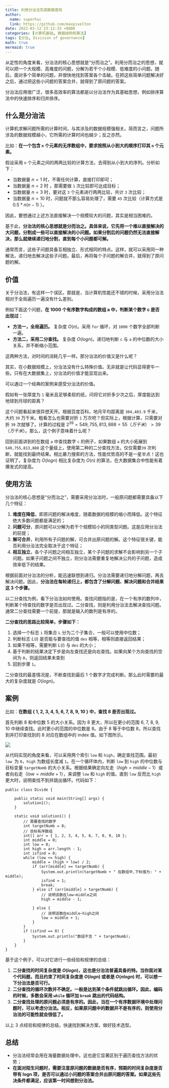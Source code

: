 ```yaml
---
title: 利用分治法完成数据查找
author:
  name: superhsc
  link: https://github.com/maxpixelton
date: 2022-03-12 23:12:33 +0800
categories: [计算机基础, 数据结构和算法]
tags: [分治, Division of governance]
math: true
mermaid: true
---
```


从定性的角度来看，分治法的核心思想就是“分而治之”。利用分而治之的思想，就可以把一个大规模、高难度的问题，分解为若干个小规模、低难度的小问题。随后，面对多个简单的问题，并很快地找到答案各个击破。在把这些简单问题解决好之后，通过把这些小问题的答案合并，就得到了原问题的答案。

分治法应用很广泛，很多高效率的算法都是以分治法作为其基础思想，例如排序算法中的快速排序和归并排序。

## 什么是分治法

计算机求解问题所需的计算时间，与其涉及的数据规模强相关。简而言之，问题所涉及的数据规模越小，它所需的计算时间也越少；反之亦然。

比如：**在一个包含 `n` 个元素的无序数组中，要求按照从小到大的顺序打印其 `n` 个元素。**

假设采用 `n` 个元素之间的两两比较的计算方法，去得到从小到大的序列。分析如下：

- 当数据量 $n = 1$ 时，不需任何计算，直接打印即可；
- 当数据量 $n = 2$ 时 ，那需要做 `1` 次比较即可达成目标；
- 当数据量 $n = 3$ 时，要对这 `3` 个元素进行两两比较，共计 `3` 次比较；
- 当数据量 $n = 10$ 时，问题就不那么容易处理了，需要 `45` 次比较（计算方式是 $0.5*n(n-1)$ ）。

因此，要想通过上述方法直接解决一个规模较大的问题，其实是相当困难的。

基于此，**分治法的核心思想就是分而治之。具体来说，它先将一个难以直接解决的大问题，分割成一些可以直接解决的小问题。如果分割后的问题仍然无法直接解决，那么就继续递归地分割，直到每个小问题都可解。**

通常而言，这些子问题具备互相独立、形式相同的特点。这样，就可以采用同一种解法，递归地去解决这些子问题。最后，再将每个子问题的解合并，就得到了原问题的解。

## 价值

关于分治法，有这样一个误区。那就是，当计算机性能还不错的时候，采用分治法相对于全局遍历一遍没有什么差别。

例如下面这个问题，**在 1000 个有序数字构成的数组 a 中，判断某个数字 c 是否出现过：**

- **方法一，全局遍历。** 复杂度 $O(n)$。采用 `for` 循环，对 `1000` 个数字全部判断一遍。
- **方法二，采用二分查找。** 复杂度 $O(logn)$。递归地判断 `c` 与 `a` 的中位数的大小关系，并不断缩小范围。

这两种方法，对时间的消耗几乎一样。那分治法的价值又是什么呢？

其实，在小数据规模上，分治法没有什么特殊价值。无非就是让代码显得更牛一些。只有在大数据集上，分治法的价值才能显现出来。

可以通过一个经典的案例来感受分治法的价值。

假如有一张厚度为 `1` 毫米且足够柔软的纸，问将它对折多少次之后，厚度能达到地球到月球的距离？

这个问题看起来很异想天开。根据百度百科，地月平均距离是 `384,403.9` 千米，大约 `39` 万千米。粗看怎么也需要对折 `1` 万次吧？但实际上，根据计算，只需要对折 `39` 次就够了。计算的过程是 $2^39 = 549,755,813,888 = 55 （万千米） > 39 （万千米）$。那么，这个例子意味着什么呢？

回到前面讲到的在数组 `a` 中查找数字 `c` 的例子，如果数组 `a` 的大小拓展到 `549,755,813,888` 这个量级上，使用第二种的二分查找方法，仅仅需要`39` 次判断，就能找到最终结果。相比暴力搜索的方法，性能优势高的不是一星半点！这也证明了，复杂度为 $O(logn)$ 相比复杂度为 $O(n)$ 的算法，在大数据集合中性能有着爆发式的提高。

## 使用方法

分治法的核心思想是“分而治之”，需要采用分治法时，一般原问题都需要具备以下几个特征：

1. **难度在降低**，即原问题的解决难度，随着数据的规模的缩小而降低。这个特征绝大多数问题都是满足的；
2. **问题可分**，原问题可以分解为若干个规模较小的同类型问题。这是应用分治法的前提；
3. **解可合并**，利用所有子问题的解，可合并出原问题的解。这个特征很关键，能否利用分治法完全取决于这个特征；
4. **相互独立**，各个子问题之间相互独立，某个子问题的求解不会影响到另一个子问题。如果子问题之间不独立，则分治法需要重复地解决公共的子问题，造成效率低下的结果。

根据前面对分治法的分析，能迅速联想到递归。分治法需要递归地分解问题，再去解决问题。因此，**分治法在每轮递归上，都包含了分解问题、解决问题和合并结果这 3 个步骤。**

以二分查找为例，看下分治法如何使用。查找问题指的是，在一个有序的数列中，判断某个待查找的数字是否出现过。二分查找，则是利用分治法去解决查找问题。通常二分查找需要一个前提，那就是输入的数列是有序的。

**二分查找的思路比较简单，步骤如下：**

1. 选择一个标志 `i` 将集合 `L` 分为二个子集合，一般可以使用中位数；
2. 判断标志 $L(i)$ 是否能与要查找的值 `des` 相等，相等则直接返回结果；
3. 如果不相等，需要判断 $L(i)$ 与 `des` 的大小；
4. 基于判断的结果决定下步是向左查找还是向右查找。如果向某个方向查找的空间为 `0`，则返回结果未查到
5. 回到步骤 `1`。

二分查找的最差情况是，不断查找到最后 1 个数字才完成判断。那么此时需要的最大的复杂度就是 $O(logn)$。

## 案例

比如：**在数组 { 1, 2, 3, 4, 5, 6, 7, 8, 9, 10 } 中，查找 8 是否出现过。**

首先判断 8 和中位数 5 的大小关系。因为 8 更大，所以在更小的范围 6, 7, 8, 9, 10 中继续查找。此时更小的范围的中位数是 8。由于 8 等于中位数 8，所以查找到并打印查找到的 8 对应在数组中的 index 值。如下图所示。

![](https://maxpixelton.github.io/images/assert/structures/1201.gif)

从代码实现的角度来看，可以采用两个索引 `low` 和 `high`，确定查找范围。最初 `low `为 `0`，`high` 为数组长度减 `1`。在一个循环体内，判断 `low` 到 `high` 的中位数与目标变量 `targetNumb` 的大小关系。根据结果确定向左走$（high = middle - 1）$或者向右走$（low = middle + 1）$，来调整 `low` 和 `high` 的值。直到 `low` 反而比 `high` 更大时，说明查找不到并跳出循环。代码如下：

```
public class Divide {

    public static void main(String[] args) {
        solution1();
    }

    static void solution1() {
        // 需要查找的数字
        int targetNumb = 8;
        // 目标有序数组
        int[] arr = { 1, 2, 3, 4, 5, 6, 7, 8, 9, 10 };
        int middle = 0;
        int low = 0;
        int high = arr.length - 1;
        int isfind = 0;
        while (low <= high) {
            middle = (high + low) / 2;
            if (arr[middle] == targetNumb) {
                System.out.println(targetNumb + " 在数组中,下标值为: " + middle);
                isfind = 1;
                break;
            } else if (arr[middle] > targetNumb) {
                // 说明该数在low~middle之间
                high = middle - 1;

            } else {
                // 说明该数在middle~high之间
                low = middle + 1;
            }
        }
        if (isfind == 0) {
            System.out.println("数组不含 " + targetNumb);
        }
    }
}
```

基于这个例子，可以对它进行一些经验和规律的总结：

1. **二分查找的时间复杂度是 $O(logn)$，这也是分治法普遍具备的特。当你面对某个代码题，而且约束了时间复杂度是 $O(logn)$ 或者是 $O(nlogn)$ 时，可以想一下分治法是否可行。**
2. **二分查找的循环次数并不确定。一般是达到某个条件就跳出循环。因此，编码的时候，多数会采用 `while` 循环加 `break` 跳出的代码结构。**
3. **二分查找处理的原问题必须是有序的。因此，当在一个有序数据环境中处理问题时，可以考虑分治法。相反，如果原问题中的数据并不是有序的，则使用分治法的可能性就会很低了。**

以上 3 点经验和规律的总结，快速找到解决方案，做好技术选型。

## 总结

- 分治法经常会用在海量数据处理中。这也是它显著区别于遍历查找方法的优势；
- **在面对陌生问题时，需要注意原问题的数据是否有序，预期的时间复杂度是否带有 logn 项，是否可以通过小问题的答案合并出原问题的答案。如果这些先决条件都满足，应该第一时间想到分治法。**